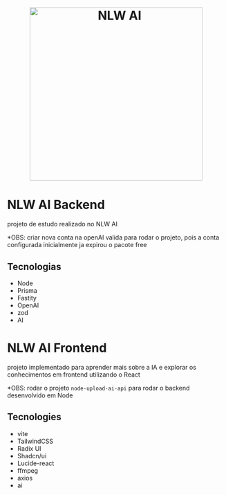 <h1 align="center">
    <img alt="NLW AI" src="public/rocketseat.svg" width="400px" />
</h1>

# NLW AI Backend
projeto de estudo realizado no NLW AI

*OBS: criar nova conta na openAI valida para rodar o projeto, pois a conta configurada inicialmente ja expirou o pacote free

## Tecnologias
- Node
- Prisma
- Fastity
- OpenAI
- zod
- AI

# NLW AI Frontend
projeto implementado para aprender mais sobre a IA e explorar os conhecimentos em frontend utilizando o React

*OBS: rodar o projeto `node-upload-ai-api` para rodar o backend desenvolvido em Node

## Tecnologies
- vite
- TailwindCSS
- Radix UI
- Shadcn/ui
- Lucide-react
- ffmpeg
- axios
- ai
